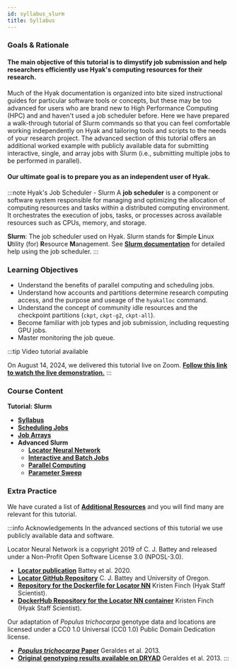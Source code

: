 ```yaml
---
id: syllabus_slurm
title: Syllabus
---
```


### Goals & Rationale

#### The main objective of this tutorial is to dimystify job submission and help researchers efficiently use Hyak's computing resources for their research.

Much of the Hyak documentation is organized into bite sized instructional guides for particular software tools or concepts, but these may be too advanced for users who are brand new to High Performance Computing (HPC) and and haven't used a job scheduler before. Here we have prepared a walk-through tutorial of Slurm commands so that you can feel comfortable working independently on Hyak and tailoring tools and scripts to the needs of your research project. The advanced section of this tutorial offers an additional worked example with publicly available data for submitting interactive, single, and array jobs with Slurm (i.e., submitting multiple jobs to be performed in parallel).

#### Our ultimate goal is to prepare you as an independent user of Hyak. 

:::note Hyak's Job Scheduler - Slurm
A **job scheduler** is a component or software system responsible for managing and optimizing the allocation of computing resources and tasks within a distributed computing environment. It orchestrates the execution of jobs, tasks, or processes across available resources such as CPUs, memory, and storage.

**Slurm**: The job scheduler used on Hyak. Slurm stands for **S**imple **L**inux **U**tility (for) **R**esource **M**anagement. See [**Slurm documentation**](https://slurm.schedmd.com/man_index.html) for detailed help using the job scheduler.
::: 

### Learning Objectives
* Understand the benefits of parallel computing and scheduling jobs.
* Understand how accounts and partitions determine research computing access, and the purpose and useage of the `hyakalloc` command. 
* Understand the concept of community idle resources and the checkpoint partitions (`ckpt`, `ckpt-g2`, `ckpt-all`).
* Become familiar with job types and job submission, including requesting GPU jobs. 
* Master monitoring the job queue.

:::tip Video tutorial available

On August 14, 2024, we delivered this tutorial live on Zoom. [**Follow this link to watch the live demonstration.**](https://youtu.be/iYM7xpRhp8I)
:::

### Course Content

**Tutorial: Slurm**
* [**Syllabus**](https://hyak.uw.edu/docs/hyak101/basics/syllabus_slurm)
* [**Scheduling Jobs**](https://hyak.uw.edu/docs/hyak101/basics/jobs)
* [**Job Arrays**](https://hyak.uw.edu/docs/hyak101/basics/arrays)
* **Advanced Slurm**
    * [**Locator Neural Network**](https://hyak.uw.edu/docs/hyak101/basics/advanced)
    * [**Interactive and Batch Jobs**](https://hyak.uw.edu/docs/hyak101/basics/nn_batch)
    * [**Parallel Computing**](https://hyak.uw.edu/docs/hyak101/basics/nn_array)
    * [**Parameter Sweep**](https://hyak.uw.edu/docs/hyak101/basics/nn_bash)

### Extra Practice

We have curated a list of [**Additional Resources**](https://hyak.uw.edu/docs/resources) and you will find many are relevant for this tutorial. 

:::info Acknowledgements
In the advanced sections of this tutorial we use publicly available data and software. 

Locator Neural Network is a copyright 2019 of C. J. Battey and released under a Non-Profit Open Software License 3.0 (NPOSL-3.0). 
* [**Locator publication**](https://elifesciences.org/articles/54507) Battey et al. 2020.
* [**Locator GitHub Repository**](https://github.com/kr-colab/locator.git) C. J. Battey and University of Oregon.
* [**Repository for the Dockerfile for Locator NN**](https://github.com/finchnSNPs/Docker_kr-colab_locator) Kristen Finch (Hyak Staff Scientist).
* [**DockerHub Repository for the Locator NN container**](https://hub.docker.com/repository/docker/finchnsnps/locator/general) Kristen Finch (Hyak Staff Scientist).

Our adaptation of *Populus trichocarpa* genotype data and locations are licensed under a CC0 1.0 Universal (CC0 1.0) Public Domain Dedication license.
* [***Populus trichocarpa*** **Paper**](https://doi.org/10.1111/1755-0998.12056) Geraldes et al. 2013.
* [**Original genotyping results available on DRYAD**](https://doi.org/10.5061/dryad.1051d) Geraldes et al. 2013.
:::